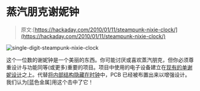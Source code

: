 # 蒸汽朋克谢妮钟

> 原文:[https://hackaday.com/2010/01/11/steampunk-nixie-clock/](https://hackaday.com/2010/01/11/steampunk-nixie-clock/)

![](../Images/1997797616bd712e36e106df3d9b9791.png "single-digit-steampunk-nixie-clock")

这个一位数的谢妮钟是一个美丽的东西。你可能讨厌或喜欢蒸汽朋克，但你必须尊重设计与功能同等(或更多)重要的项目。项目中使用的电子设备建立在[现有的单谢妮设计](http://www.electronixandmore.com/nixieclocks/3.html)之上。代替[将内部结构隐藏在时钟](http://hackaday.com/2009/09/03/single-tube-nixie-clock/)中，PCB 已经被布置出来以增强设计。我们认为[蓝色金属]用这个击中了它！